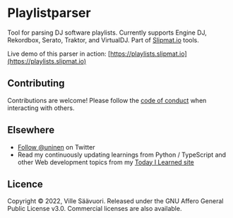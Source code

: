 # Playlistparser

Tool for parsing DJ software playlists. Currently supports Engine DJ, Rekordbox, Serato, Traktor, and VirtualDJ. Part of [Slipmat.io](https://slipmat.io) tools.

Live demo of this parser in action: [https://playlists.slipmat.io](https://playlists.slipmat.io)

## Contributing

Contributions are welcome! Please follow the [code of conduct](./CODE_OF_CONDUCT.md) when interacting with others.

## Elsewhere

- [Follow @uninen](https://twitter.com/uninen) on Twitter
- Read my continuously updating learnings from Python / TypeScript and other Web development topics from my [Today I Learned site](https://til.unessa.net/)

## Licence

Copyright © 2022, Ville Säävuori. Released under the GNU Affero General Public License v3.0. Commercial licenses are also available.
